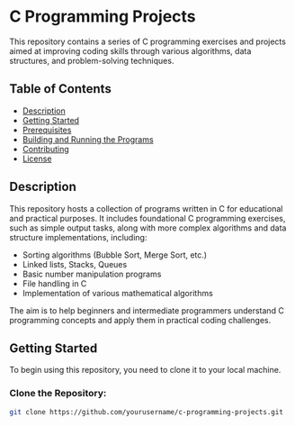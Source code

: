 # C Programming Projects

This repository contains a series of C programming exercises and projects aimed at improving coding skills through various algorithms, data structures, and problem-solving techniques.

## Table of Contents
- [Description](#description)
- [Getting Started](#getting-started)
- [Prerequisites](#prerequisites)
- [Building and Running the Programs](#building-and-running-the-programs)
- [Contributing](#contributing)
- [License](#license)

## Description

This repository hosts a collection of programs written in C for educational and practical purposes. It includes foundational C programming exercises, such as simple output tasks, along with more complex algorithms and data structure implementations, including:
- Sorting algorithms (Bubble Sort, Merge Sort, etc.)
- Linked lists, Stacks, Queues
- Basic number manipulation programs
- File handling in C
- Implementation of various mathematical algorithms

The aim is to help beginners and intermediate programmers understand C programming concepts and apply them in practical coding challenges.

## Getting Started

To begin using this repository, you need to clone it to your local machine.

### Clone the Repository:

```bash
git clone https://github.com/yourusername/c-programming-projects.git
